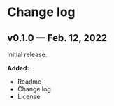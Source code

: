 # Change log

## v0.1.0 — Feb. 12, 2022

Initial release.

**Added:**

- Readme
- Change log
- License
